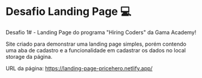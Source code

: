 # Desafio Landing Page :computer:

Desafio 1# - Landing Page do programa "Hiring Coders" da Gama Academy!

Site criado para demonstrar uma landing page simples, porém contendo uma aba de cadastro e a funcionalidade em cadastrar os dados no local storage da página.

URL da página: https://landing-page-pricehero.netlify.app/
